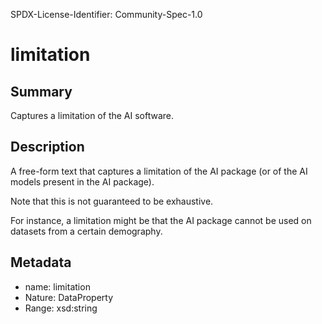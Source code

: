 SPDX-License-Identifier: Community-Spec-1.0

# limitation

## Summary

Captures a limitation of the AI software.

## Description

A free-form text that captures a limitation of the AI package
(or of the AI models present in the AI package).

Note that this is not guaranteed to be exhaustive.

For instance, a limitation might be that the AI package cannot be used on
datasets from a certain demography.

## Metadata

- name: limitation
- Nature: DataProperty
- Range: xsd:string
